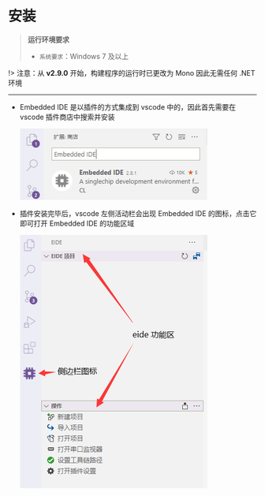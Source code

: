 # 安装

> **运行环境要求**
> 
> - `系统要求`：Windows 7 及以上
> 

!> 注意：从 **v2.9.0** 开始，构建程序的运行时已更改为 Mono 因此无需任何 .NET 环境

*** 

- Embedded IDE 是以插件的方式集成到 vscode 中的，因此首先需要在 vscode 插件商店中搜索并安装

  ![search](../img/search_eide.png)

- 插件安装完毕后，vscode 左侧活动栏会出现 Embedded IDE 的图标，点击它即可打开 Embedded IDE 的功能区域

  ![func region](../img/eide_func_region.png)

